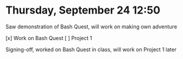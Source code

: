 # Thursday, September 24 12:50 

Saw demonstration of Bash Quest, will work on making own adventure

[x] Work on Bash Quest
[ ] Project 1

Signing-off, worked on Bash Quest in class, will work on Project 1 later